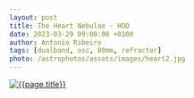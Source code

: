 ```yaml
---
layout: post
title: The Heart Nebulae - HOO
date: 2023-03-29 09:00:00 +0100
author: Antonio Ribeiro
tags: [dualband, osc, 80mm, refractor]
photo: /astrophotos/assets/images/heart2.jpg
---
```


[![{{page.title}}]({{page.photo}})]({{page.photo}})